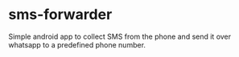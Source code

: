 # sms-forwarder
Simple android app to collect SMS from the phone and send it over whatsapp to a predefined phone number. 
